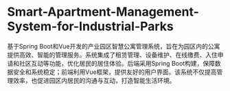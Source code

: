 # Smart-Apartment-Management-System-for-Industrial-Parks
基于Spring Boot和Vue开发的产业园区智慧公寓管理系统，旨在为园区内的公寓提供高效、智能的管理服务。系统集成了租赁管理、设备维护、在线缴费、入住申请和社区互动等功能，优化居民的居住体验。后端采用Spring Boot构建，保障数据安全和系统稳定；前端利用Vue框架，提供友好的用户界面。该系统不仅提高管理效率，也促进园区内居民的沟通与互动，打造智能生活环境。
